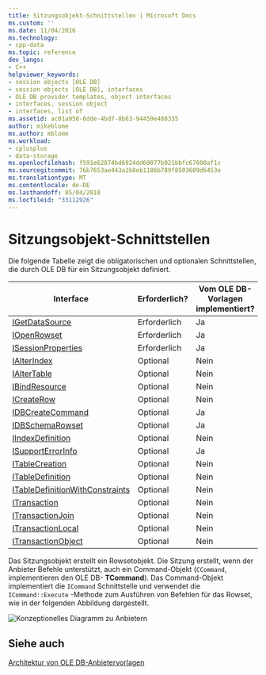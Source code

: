 ```yaml
---
title: Sitzungsobjekt-Schnittstellen | Microsoft Docs
ms.custom: ''
ms.date: 11/04/2016
ms.technology:
- cpp-data
ms.topic: reference
dev_langs:
- C++
helpviewer_keywords:
- session objects [OLE DB]
- session objects [OLE DB], interfaces
- OLE DB provider templates, object interfaces
- interfaces, session object
- interfaces, list of
ms.assetid: ac01a958-6dde-4bd7-8b63-94459e488335
author: mikeblome
ms.author: mblome
ms.workload:
- cplusplus
- data-storage
ms.openlocfilehash: f591e62874bd6924dd60077b921bbfc67600af1c
ms.sourcegitcommit: 76b7653ae443a2b8eb1186b789f8503609d6453e
ms.translationtype: MT
ms.contentlocale: de-DE
ms.lasthandoff: 05/04/2018
ms.locfileid: "33112926"
---
```

# <a name="session-object-interfaces"></a>Sitzungsobjekt-Schnittstellen
Die folgende Tabelle zeigt die obligatorischen und optionalen Schnittstellen, die durch OLE DB für ein Sitzungsobjekt definiert.  
  
|Interface|Erforderlich?|Vom OLE DB-Vorlagen implementiert?|  
|---------------|---------------|--------------------------------------|  
|[IGetDataSource](https://msdn.microsoft.com/en-us/library/ms709721.aspx)|Erforderlich|Ja|  
|[IOpenRowset](https://msdn.microsoft.com/en-us/library/ms716946.aspx)|Erforderlich|Ja|  
|[ISessionProperties](https://msdn.microsoft.com/en-us/library/ms713721.aspx)|Erforderlich|Ja|  
|[IAlterIndex](https://msdn.microsoft.com/en-us/library/ms714943.aspx)|Optional|Nein|  
|[IAlterTable](https://msdn.microsoft.com/en-us/library/ms719764.aspx)|Optional|Nein|  
|[IBindResource](https://msdn.microsoft.com/en-us/library/ms714936.aspx)|Optional|Nein|  
|[ICreateRow](https://msdn.microsoft.com/en-us/library/ms716832.aspx)|Optional|Nein|  
|[IDBCreateCommand](https://msdn.microsoft.com/en-us/library/ms711625.aspx)|Optional|Ja|  
|[IDBSchemaRowset](https://msdn.microsoft.com/en-us/library/ms713686.aspx)|Optional|Ja|  
|[IIndexDefinition](https://msdn.microsoft.com/en-us/library/ms711593.aspx)|Optional|Nein|  
|[ISupportErrorInfo](https://msdn.microsoft.com/en-us/library/ms715816.aspx)|Optional|Ja|  
|[ITableCreation](https://msdn.microsoft.com/en-us/library/ms713639.aspx)|Optional|Nein|  
|[ITableDefinition](https://msdn.microsoft.com/en-us/library/ms714277.aspx)|Optional|Nein|  
|[ITableDefinitionWithConstraints](https://msdn.microsoft.com/en-us/library/ms720947.aspx)|Optional|Nein|  
|[ITransaction](https://msdn.microsoft.com/en-us/library/ms723053.aspx)|Optional|Nein|  
|[ITransactionJoin](https://msdn.microsoft.com/en-us/library/ms718071.aspx)|Optional|Nein|  
|[ITransactionLocal](https://msdn.microsoft.com/en-us/library/ms714893.aspx)|Optional|Nein|  
|[ITransactionObject](https://msdn.microsoft.com/en-us/library/ms713659.aspx)|Optional|Nein|  
  
 Das Sitzungsobjekt erstellt ein Rowsetobjekt. Die Sitzung erstellt, wenn der Anbieter Befehle unterstützt, auch ein Command-Objekt (`CCommand`, implementieren den OLE DB- **TCommand**). Das Command-Objekt implementiert die `ICommand` Schnittstelle und verwendet die `ICommand::Execute` -Methode zum Ausführen von Befehlen für das Rowset, wie in der folgenden Abbildung dargestellt.  
  
 ![Konzeptionelles Diagramm zu Anbietern](../../data/oledb/media/vc4u551.gif "vc4u551")  
  
## <a name="see-also"></a>Siehe auch  
 [Architektur von OLE DB-Anbietervorlagen](../../data/oledb/ole-db-provider-template-architecture.md)
